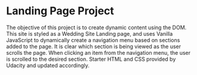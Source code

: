 # Landing Page Project 
The objective of this project is to create dynamic content using the DOM. This site is styled as a Wedding Site Landing page, and uses Vanilla JavaScript to dynamically create a navigation menu based on sections added to the page. It is clear which section is being viewed as the user scrolls the page. When clicking an item from the navigation menu, the user is scrolled to the desired section. Starter HTML and CSS provided by Udacity and updated accordingly. 

